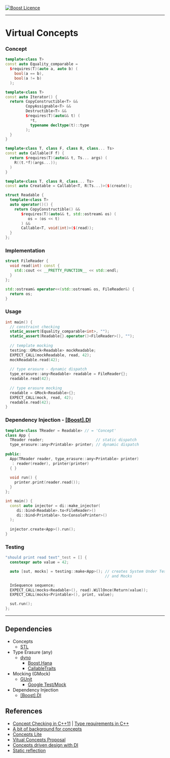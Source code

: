 <a href="http://www.boost.org/LICENSE_1_0.txt" target="_blank">![Boost Licence](http://img.shields.io/badge/license-boost-blue.svg)</a>

---------------------------------------

# Virtual Concepts

### Concept
```cpp
template<class T>
const auto Equality_comparable =
  $requires(T)(auto a, auto b) (
    bool(a == b),
    bool(a != b)
  );
```

```cpp
template<class T>
const auto Iterator() {
  return CopyConstructible<T> &&
         CopyAssignable<T> &&
         Destructible<T> &&
         $requires(T)(auto&& t) (
           *t,
           typename decltype(t)::type
         );
  }
}
```

```cpp
template<class T, class F, class R, class... Ts>
const auto Callable(F f) {
  return $requires(T)(auto&& t, Ts... args) (
    R((t.*f)(args...));
  )
}
```

```cpp
template<class T, class R, class... Ts>
const auto Creatable = Callable<T, R(Ts...)>($(create));
```

```cpp
struct Readable {
  template<class T>
  auto operator()() {
    return CopyConstructible() &&
       $requires(T)(auto&& t, std::ostream& os) (
          os = (os << t)
       ) &&
       Callable<T, void(int)>($(read));
  }
};
```

### Implementation
```cpp
struct FileReader {
  void read(int) const {
    std::cout << __PRETTY_FUNCTION__ << std::endl;
  }
};

std::ostream& operator<<(std::ostream& os, FileReader&) {
  return os;
}
```

### Usage
```cpp
int main() {
  // constraint checking
  static_assert(Equality_comparable<int>, "");
  static_assert(Readable{}.operator()<FileReader>(), "");
  
  // template mocking
  testing::GMock<Readable> mockReadable;
  EXPECT_CALL(mockReadable, read, 42);
  mockReadable.read(42);
  
  // type erasure - dynamic dispatch
  type_erasure::any<Readable> readable = FileReader{};
  readable.read(42);
  
  // type erasure mocking
  readable = GMock<Readable>{};
  EXPECT_CALL(mock, read, 42);
  readable.read(42);
}
```

### Dependency Injection - [[Boost].DI](https://github.com/boost-experimental/di)
```cpp
template<class TReader = Readable> // = 'Concept'
class App {
  TReader reader;                       // static dispatch
  type_erasure::any<Printable> printer; // dynamic dispatch
  
public:
  App(TReader reader, type_erasure::any<Printable> printer)
   : reader(reader), printer(printer)
  { }
  
  void run() {
    printer.print(reader.read());
  }
};

int main() {
  const auto injector = di::make_injector(
     di::bind<Readable>.to<FileReader>()
     di::bind<Printable>.to<ConsolePrinter>()
  );
  
  injector.create<App>().run();
}
```

### Testing
```cpp
"should print read text"_test = [] {
  constexpr auto value = 42;

  auto [sut, mocks] = testing::make<App>(); // creates System Under Test
                                            // and Mocks

  InSequence sequence;
  EXPECT_CALL(mocks<Readable>(), read).WillOnce(Return(value));
  EXPECT_CALL(mocks<Printable>(), print, value);

  sut.run();
};
```

---

## Dependencies
* Concepts
  * [STL](http://en.cppreference.com/w)
* Type Erasure (any)
  * [dyno](https://github.com/ldionne/dyno)
    * [Boost.Hana](https://github.com/boostorg/hana)
    * [CallableTraits](https://github.com/badair/callable_traits)
* Mocking (GMock)
  * [GUnit](https://github.com/cpp-testing/GUnit)
    * [Google Test/Mock](https://github.com/google/googletest)
* Dependency Injection
    * [[Boost].DI](https://github.com/boost-experimental/di)

## References
* [Concept Checking in C++11](http://ericniebler.com/2013/11/23/concept-checking-in-c11) | [Type requirements in C++](http://pfultz2.com/blog/2014/08/17/type-requirements)
* [A bit of background for concepts](https://isocpp.org/blog/2016/02/a-bit-of-background-for-concepts-and-cpp17-bjarne-stroustrup)
* [Concepts Lite](http://www.open-std.org/jtc1/sc22/wg21/docs/papers/2013/n3580.pdf)
* [Vitual Concepts Proposal](https://github.com/andyprowl/virtual-concepts/blob/master/draft/Dynamic%20Generic%20Programming%20with%20Virtual%20Concepts.pdf)
* [Concepts driven design with DI](http://boost-experimental.github.io/di/concepts-driven-design-with-di)
* [Static reflection](http://www.open-std.org/jtc1/sc22/wg21/docs/papers/2016/p0194r0.pdf)
